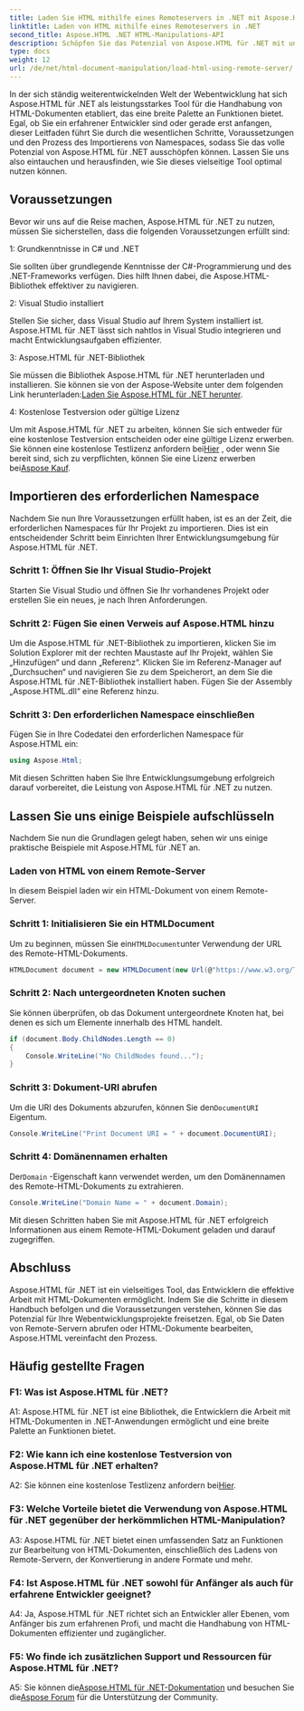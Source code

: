 ```yaml
---
title: Laden Sie HTML mithilfe eines Remoteservers in .NET mit Aspose.HTML
linktitle: Laden von HTML mithilfe eines Remoteservers in .NET
second_title: Aspose.HTML .NET HTML-Manipulations-API
description: Schöpfen Sie das Potenzial von Aspose.HTML für .NET mit unserem umfassenden Handbuch aus. Erfahren Sie, wie Sie Namespaces importieren, auf Remote-HTML-Dokumente zugreifen und vieles mehr.
type: docs
weight: 12
url: /de/net/html-document-manipulation/load-html-using-remote-server/
---
```


In der sich ständig weiterentwickelnden Welt der Webentwicklung hat sich Aspose.HTML für .NET als leistungsstarkes Tool für die Handhabung von HTML-Dokumenten etabliert, das eine breite Palette an Funktionen bietet. Egal, ob Sie ein erfahrener Entwickler sind oder gerade erst anfangen, dieser Leitfaden führt Sie durch die wesentlichen Schritte, Voraussetzungen und den Prozess des Importierens von Namespaces, sodass Sie das volle Potenzial von Aspose.HTML für .NET ausschöpfen können. Lassen Sie uns also eintauchen und herausfinden, wie Sie dieses vielseitige Tool optimal nutzen können.

## Voraussetzungen

Bevor wir uns auf die Reise machen, Aspose.HTML für .NET zu nutzen, müssen Sie sicherstellen, dass die folgenden Voraussetzungen erfüllt sind:

1: Grundkenntnisse in C# und .NET

Sie sollten über grundlegende Kenntnisse der C#-Programmierung und des .NET-Frameworks verfügen. Dies hilft Ihnen dabei, die Aspose.HTML-Bibliothek effektiver zu navigieren.

2: Visual Studio installiert

Stellen Sie sicher, dass Visual Studio auf Ihrem System installiert ist. Aspose.HTML für .NET lässt sich nahtlos in Visual Studio integrieren und macht Entwicklungsaufgaben effizienter.

3: Aspose.HTML für .NET-Bibliothek

 Sie müssen die Bibliothek Aspose.HTML für .NET herunterladen und installieren. Sie können sie von der Aspose-Website unter dem folgenden Link herunterladen:[Laden Sie Aspose.HTML für .NET herunter](https://releases.aspose.com/html/net/).

4: Kostenlose Testversion oder gültige Lizenz

 Um mit Aspose.HTML für .NET zu arbeiten, können Sie sich entweder für eine kostenlose Testversion entscheiden oder eine gültige Lizenz erwerben. Sie können eine kostenlose Testlizenz anfordern bei[Hier](https://releases.aspose.com/) , oder wenn Sie bereit sind, sich zu verpflichten, können Sie eine Lizenz erwerben bei[Aspose Kauf](https://purchase.aspose.com/buy).

## Importieren des erforderlichen Namespace

Nachdem Sie nun Ihre Voraussetzungen erfüllt haben, ist es an der Zeit, die erforderlichen Namespaces für Ihr Projekt zu importieren. Dies ist ein entscheidender Schritt beim Einrichten Ihrer Entwicklungsumgebung für Aspose.HTML für .NET.

### Schritt 1: Öffnen Sie Ihr Visual Studio-Projekt

Starten Sie Visual Studio und öffnen Sie Ihr vorhandenes Projekt oder erstellen Sie ein neues, je nach Ihren Anforderungen.

### Schritt 2: Fügen Sie einen Verweis auf Aspose.HTML hinzu

Um die Aspose.HTML für .NET-Bibliothek zu importieren, klicken Sie im Solution Explorer mit der rechten Maustaste auf Ihr Projekt, wählen Sie „Hinzufügen“ und dann „Referenz“. Klicken Sie im Referenz-Manager auf „Durchsuchen“ und navigieren Sie zu dem Speicherort, an dem Sie die Aspose.HTML für .NET-Bibliothek installiert haben. Fügen Sie der Assembly „Aspose.HTML.dll“ eine Referenz hinzu.

### Schritt 3: Den erforderlichen Namespace einschließen

Fügen Sie in Ihre Codedatei den erforderlichen Namespace für Aspose.HTML ein:

```csharp
using Aspose.Html;
```

Mit diesen Schritten haben Sie Ihre Entwicklungsumgebung erfolgreich darauf vorbereitet, die Leistung von Aspose.HTML für .NET zu nutzen.

## Lassen Sie uns einige Beispiele aufschlüsseln

Nachdem Sie nun die Grundlagen gelegt haben, sehen wir uns einige praktische Beispiele mit Aspose.HTML für .NET an.

### Laden von HTML von einem Remote-Server

In diesem Beispiel laden wir ein HTML-Dokument von einem Remote-Server.

### Schritt 1: Initialisieren Sie ein HTMLDocument

 Um zu beginnen, müssen Sie ein`HTMLDocument`unter Verwendung der URL des Remote-HTML-Dokuments.

```csharp
HTMLDocument document = new HTMLDocument(new Url(@"https://www.w3.org/TR/html5/"));
```

### Schritt 2: Nach untergeordneten Knoten suchen

Sie können überprüfen, ob das Dokument untergeordnete Knoten hat, bei denen es sich um Elemente innerhalb des HTML handelt.

```csharp
if (document.Body.ChildNodes.Length == 0)
{
    Console.WriteLine("No ChildNodes found...");
}
```

### Schritt 3: Dokument-URI abrufen

 Um die URI des Dokuments abzurufen, können Sie den`DocumentURI` Eigentum.

```csharp
Console.WriteLine("Print Document URI = " + document.DocumentURI);
```

### Schritt 4: Domänennamen erhalten

 Der`Domain` -Eigenschaft kann verwendet werden, um den Domänennamen des Remote-HTML-Dokuments zu extrahieren.

```csharp
Console.WriteLine("Domain Name = " + document.Domain);
```

Mit diesen Schritten haben Sie mit Aspose.HTML für .NET erfolgreich Informationen aus einem Remote-HTML-Dokument geladen und darauf zugegriffen.

## Abschluss

Aspose.HTML für .NET ist ein vielseitiges Tool, das Entwicklern die effektive Arbeit mit HTML-Dokumenten ermöglicht. Indem Sie die Schritte in diesem Handbuch befolgen und die Voraussetzungen verstehen, können Sie das Potenzial für Ihre Webentwicklungsprojekte freisetzen. Egal, ob Sie Daten von Remote-Servern abrufen oder HTML-Dokumente bearbeiten, Aspose.HTML vereinfacht den Prozess.

## Häufig gestellte Fragen

### F1: Was ist Aspose.HTML für .NET?

A1: Aspose.HTML für .NET ist eine Bibliothek, die Entwicklern die Arbeit mit HTML-Dokumenten in .NET-Anwendungen ermöglicht und eine breite Palette an Funktionen bietet.

### F2: Wie kann ich eine kostenlose Testversion von Aspose.HTML für .NET erhalten?

 A2: Sie können eine kostenlose Testlizenz anfordern bei[Hier](https://releases.aspose.com/).

### F3: Welche Vorteile bietet die Verwendung von Aspose.HTML für .NET gegenüber der herkömmlichen HTML-Manipulation?

A3: Aspose.HTML für .NET bietet einen umfassenden Satz an Funktionen zur Bearbeitung von HTML-Dokumenten, einschließlich des Ladens von Remote-Servern, der Konvertierung in andere Formate und mehr.

### F4: Ist Aspose.HTML für .NET sowohl für Anfänger als auch für erfahrene Entwickler geeignet?

A4: Ja, Aspose.HTML für .NET richtet sich an Entwickler aller Ebenen, vom Anfänger bis zum erfahrenen Profi, und macht die Handhabung von HTML-Dokumenten effizienter und zugänglicher.

### F5: Wo finde ich zusätzlichen Support und Ressourcen für Aspose.HTML für .NET?

 A5: Sie können die[Aspose.HTML für .NET-Dokumentation](https://reference.aspose.com/html/net/) und besuchen Sie die[Aspose Forum](https://forum.aspose.com/) für die Unterstützung der Community.